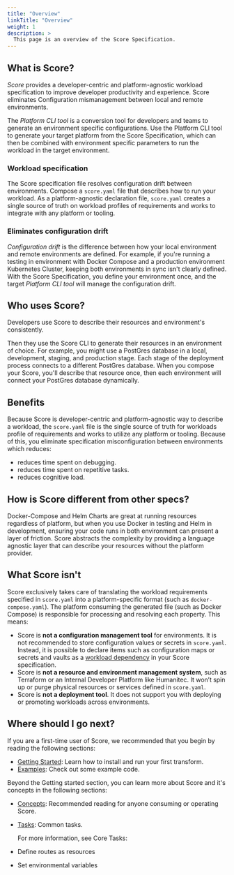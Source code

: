 ```yaml
---
title: "Overview"
linkTitle: "Overview"
weight: 1
description: >
  This page is an overview of the Score Specification.
---
```


<!-- Configuration mismanagement -->

## What is Score?

_Score_ provides a developer-centric and platform-agnostic workload specification to improve developer productivity and experience. Score eliminates Configuration mismanagement between local and remote environments.

The _Platform CLI tool_ is a conversion tool for developers and teams to generate an environment specific configurations. Use the Platform CLI tool to generate your target platform from the Score Specification, which can then be combined with environment specific parameters to run the workload in the target environment.

### Workload specification

The Score specification file resolves configuration drift between environments. Compose a `score.yaml` file that describes how to run your workload. As a platform-agnostic declaration file, `score.yaml` creates a single source of truth on workload profiles of requirements and works to integrate with any platform or tooling.

### Eliminates configuration drift

_Configuration drift_ is the difference between how your local environment and remote environments are defined. For example, if you're running a testing in environment with Docker Compose and a production environment Kubernetes Cluster, keeping both environments in sync isn't clearly defined. With the Score Specification, you define your environment once, and the target _Platform CLI tool_ will manage the configuration drift.

## Who uses Score?

Developers use Score to describe their resources and environment's consistently.

Then they use the Score CLI to generate their resources in an environment of choice. For example, you might use a PostGres database in a local, development, staging, and production stage. Each stage of the deployment process connects to a different PostGres database. When you compose your Score, you'll describe that resource once, then each environment will connect your PostGres database dynamically.

## Benefits

Because Score is developer-centric and platform-agnostic way to describe a workload, the `score.yaml` file is the single source of truth for workloads profile of requirements and works to utilize any platform or tooling. Because of this, you eliminate specification misconfiguration between environments which reduces:

- reduces time spent on debugging.
- reduces time spent on repetitive tasks.
- reduces cognitive load.

## How is Score different from other specs?

Docker-Compose and Helm Charts are great at running resources regardless of platform, but when you use Docker in testing and Helm in development, ensuring your code runs in both environment can present a layer of friction. Score abstracts the complexity by providing a language agnostic layer that can describe your resources without the platform provider.

## What Score isn't

Score exclusively takes care of translating the workload requirements specified in `score.yaml` into a platform-specific format (such as `docker-compose.yaml`). The platform consuming the generated file (such as Docker Compose) is responsible for processing and resolving each property. This means:

- Score is **not a configuration management tool** for environments. It is not recommended to store configuration values or secrets in `score.yaml`. Instead, it is possible to declare items such as configuration maps or secrets and vaults as a [workload dependency](https://www.notion.so/Score-Philosophy-Concepts-dc837c02120047d49b68342768341573) in your Score specification.
- Score is **not a resource and environment management system**, such as Terraform or an Internal Developer Platform like Humanitec. It won’t spin up or purge physical resources or services defined in `score.yaml`.
- Score is **not a deployment tool**. It does not support you with deploying or promoting workloads across environments.

## Where should I go next?

If you are a first-time user of Score, we recommended that you begin by reading the following sections:

- [Getting Started](/docs/getting-started/): Learn how to install and run your first transform.
- [Examples](/docs/examples/): Check out some example code.

Beyond the Getting started section, you can learn more about Score and it's concepts in the following sections:

- [Concepts](/docs/concepts): Recommended reading for anyone consuming or operating Score.
- [Tasks](/docs/tasks/): Common tasks.

  For more information, see Core Tasks:

- Define routes as resources
- Set environmental variables
